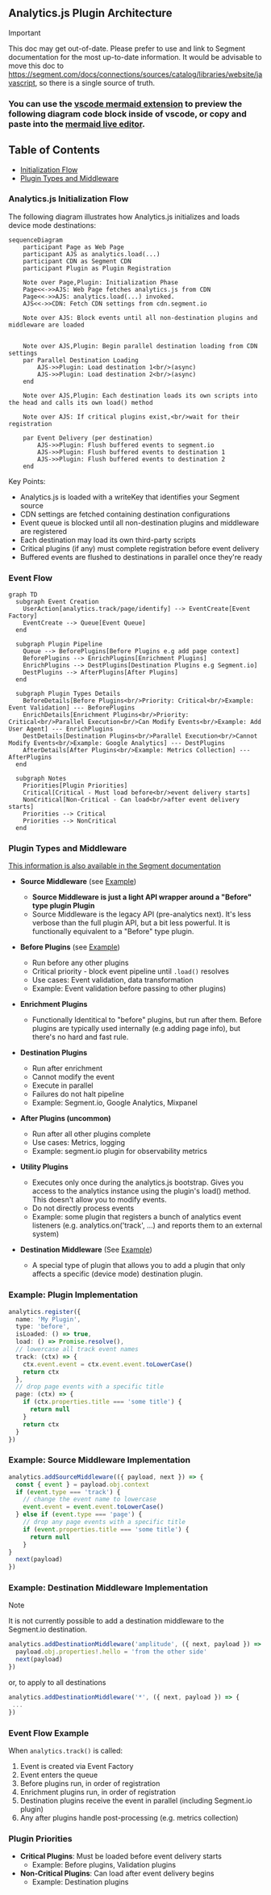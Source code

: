 ## Analytics.js Plugin Architecture

> [!IMPORTANT]
> This doc may get out-of-date. Please prefer to use and link to Segment documentation for the most up-to-date information. It would be advisable to move this doc to https://segment.com/docs/connections/sources/catalog/libraries/website/javascript, so there is a single source of truth.


### You can use the [vscode mermaid extension](https://marketplace.visualstudio.com/items?itemName=bierner.markdown-mermaid) to preview the following diagram code block inside of vscode, or copy and paste into the [mermaid live editor](https://mermaid.live/).

## Table of Contents
- [Initialization Flow](#initialization-flow)
- [Plugin Types and Middleware](#plugin-types-and-middleware)


### Analytics.js Initialization Flow
The following diagram illustrates how Analytics.js initializes and loads device mode destinations:

```mermaid
sequenceDiagram
    participant Page as Web Page
    participant AJS as analytics.load(...)
    participant CDN as Segment CDN
    participant Plugin as Plugin Registration

    Note over Page,Plugin: Initialization Phase
    Page<<->>AJS: Web Page fetches analytics.js from CDN
    Page<<->>AJS: analytics.load(...) invoked. 
    AJS<<->>CDN: Fetch CDN settings from cdn.segment.io
    
    Note over AJS: Block events until all non-destination plugins and middleware are loaded
    
    
    Note over AJS,Plugin: Begin parallel destination loading from CDN settings
    par Parallel Destination Loading
        AJS->>Plugin: Load destination 1<br/>(async)
        AJS->>Plugin: Load destination 2<br/>(async)
    end

    Note over AJS,Plugin: Each destination loads its own scripts into the head and calls its own load() method
    
    Note over AJS: If critical plugins exist,<br/>wait for their registration

    par Event Delivery (per destination)
        AJS->>Plugin: Flush buffered events to segment.io
        AJS->>Plugin: Flush buffered events to destination 1
        AJS->>Plugin: Flush buffered events to destination 2
    end

```

Key Points:
- Analytics.js is loaded with a writeKey that identifies your Segment source
- CDN settings are fetched containing destination configurations
- Event queue is blocked until all non-destination plugins and middleware are registered 
- Each destination may load its own third-party scripts
- Critical plugins (if any) must complete registration before event delivery
- Buffered events are flushed to destinations in parallel once they're ready


### Event Flow 
```mermaid
graph TD
  subgraph Event Creation
    UserAction[analytics.track/page/identify] --> EventCreate[Event Factory]
    EventCreate --> Queue[Event Queue]
  end

  subgraph Plugin Pipeline
    Queue --> BeforePlugins[Before Plugins e.g add page context]
    BeforePlugins --> EnrichPlugins[Enrichment Plugins]
    EnrichPlugins --> DestPlugins[Destination Plugins e.g Segment.io]
    DestPlugins --> AfterPlugins[After Plugins]
  end

  subgraph Plugin Types Details
    BeforeDetails[Before Plugins<br/>Priority: Critical<br/>Example: Event Validation] --- BeforePlugins
    EnrichDetails[Enrichment Plugins<br/>Priority: Critical<br/>Parallel Execution<br/>Can Modify Events<br/>Example: Add User Agent] --- EnrichPlugins
    DestDetails[Destination Plugins<br/>Parallel Execution<br/>Cannot Modify Events<br/>Example: Google Analytics] --- DestPlugins
    AfterDetails[After Plugins<br/>Example: Metrics Collection] --- AfterPlugins
  end

  subgraph Notes
    Priorities[Plugin Priorities]
    Critical[Critical - Must load before<br/>event delivery starts]
    NonCritical[Non-Critical - Can load<br/>after event delivery starts]
    Priorities --> Critical
    Priorities --> NonCritical
  end
```

### Plugin Types and Middleware
[This information is also available in the Segment documentation](https://segment.com/docs/connections/sources/catalog/libraries/website/javascript/#plugins-and-source-middleware)

- **Source Middleware** (see [Example](#example-source-middleware-implementation))
  - **Source Middleware is just a light API wrapper around a "Before" type plugin Plugin**
  - Source Middleware is the legacy API (pre-analytics next). It's less verbose than the full plugin API, but a bit less powerful. It is functionally equivalent to a "Before" type plugin.
  
- **Before Plugins** (see [Example](#example-plugin-implementation))
  - Run before any other plugins
  - Critical priority - block event pipeline until `.load()` resolves
  - Use cases: Event validation, data transformation
  - Example: Event validation before passing to other plugins)


- **Enrichment Plugins**
  - Functionally Identitical to "before" plugins, but run after them. Before plugins are typically used internally (e.g adding page info), but there's no hard and fast rule.

- **Destination Plugins**
  - Run after enrichment
  - Cannot modify the event
  - Execute in parallel
  - Failures do not halt pipeline
  - Example: Segment.io, Google Analytics, Mixpanel

- **After Plugins (uncommon)**
  - Run after all other plugins complete
  - Use cases: Metrics, logging
  - Example: segment.io plugin for observability metrics

- **Utility Plugins**
  - Executes only once during the analytics.js bootstrap. Gives you access to the analytics instance using the plugin's load() method. This doesn't allow you to modify events.
  - Do not directly process events
  - Example: some plugin that registers a bunch of analytics event listeners (e.g. analytics.on('track', ...) and reports them to an external system)
  
- **Destination Middleware** (See [Example](#example-destination-middleware-implementation))
  - A special type of plugin that allows you to add a plugin that only affects a specific (device mode) destination plugin.


### Example: Plugin Implementation
```ts
analytics.register({
  name: 'My Plugin',
  type: 'before',
  isLoaded: () => true,
  load: () => Promise.resolve(),
  // lowercase all track event names
  track: (ctx) => {
    ctx.event.event = ctx.event.event.toLowerCase()
    return ctx
  },
  // drop page events with a specific title
  page: (ctx) => {
    if (ctx.properties.title === 'some title') {
      return null 
    }
    return ctx
  }
})
``` 
### Example: Source Middleware Implementation
```ts
analytics.addSourceMiddleware(({ payload, next }) => {
  const { event } = payload.obj.context
  if (event.type === 'track') {
    // change the event name to lowercase
    event.event = event.event.toLowerCase()
  } else if (event.type === 'page') {
    // drop any page events with a specific title
    if (event.properties.title === 'some title') {
      return null
    }
}
  next(payload) 
})
```

### Example: Destination Middleware Implementation
> [!NOTE]
> It is not currently possible to add a destination middleware to the Segment.io destination.
```ts
analytics.addDestinationMiddleware('amplitude', ({ next, payload }) => {
  payload.obj.properties!.hello = 'from the other side'
  next(payload)
})
```
or, to apply to all destinations
```ts
analytics.addDestinationMiddleware('*', ({ next, payload }) => {
 ...
})
```


### Event Flow Example

When `analytics.track()` is called:

1. Event is created via Event Factory
2. Event enters the queue
3. Before plugins run, in order of registration
3. Enrichment plugins run, in order of registration
4. Destination plugins receive the event in parallel (including Segment.io plugin)
5. Any after plugins handle post-processing (e.g. metrics collection)

### Plugin Priorities

- **Critical Plugins**: Must be loaded before event delivery starts
  - Example: Before plugins, Validation plugins
- **Non-Critical Plugins**: Can load after event delivery begins
  - Example: Destination plugins


